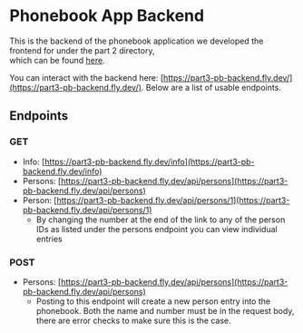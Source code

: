 # Phonebook App Backend

This is the backend of the phonebook application we developed the frontend for under the part 2 directory,  
which can be found [here](https://github.com/smwingira/mooc-fullstack/tree/main/part2/phonebook).  

You can interact with the backend here: [https://part3-pb-backend.fly.dev/](https://part3-pb-backend.fly.dev/). Below are a list of usable endpoints.

## Endpoints

### GET

- Info: [https://part3-pb-backend.fly.dev/info](https://part3-pb-backend.fly.dev/info)
- Persons: [https://part3-pb-backend.fly.dev/api/persons](https://part3-pb-backend.fly.dev/api/persons)
- Person: [https://part3-pb-backend.fly.dev/api/persons/1](https://part3-pb-backend.fly.dev/api/persons/1)
  - By changing the number at the end of the link to any of the person IDs as listed under the persons endpoint you can view individual entries

### POST

- Persons: [https://part3-pb-backend.fly.dev/api/persons](https://part3-pb-backend.fly.dev/api/persons)
  - Posting to this endpoint will create a new person entry into the phonebook. Both the name and number must be in the request body, there are error checks to make sure this is the case.  

